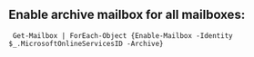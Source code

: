 ## Enable archive mailbox for all mailboxes:
` Get-Mailbox | ForEach-Object {Enable-Mailbox -Identity $_.MicrosoftOnlineServicesID -Archive}`
